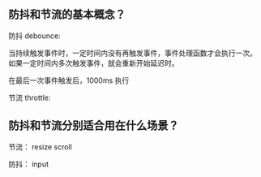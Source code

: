 <!--
 * @Author: Dalegac
 * @Date: 2021-08-29 20:12:12
 * @LastEditTime: 2021-08-29 23:33:48
 * @LastEditors: Dalegac
 * @Description: Just say something
-->

## 防抖和节流的基本概念？

防抖 debounce:

当持续触发事件时，一定时间内没有再触发事件，事件处理函数才会执行一次。
如果一定时间内多次触发事件，就会重新开始延迟时。

在最后一次事件触发后，1000ms 执行

节流 throttle:

## 防抖和节流分别适合用在什么场景？

节流： resize scroll

防抖： input
